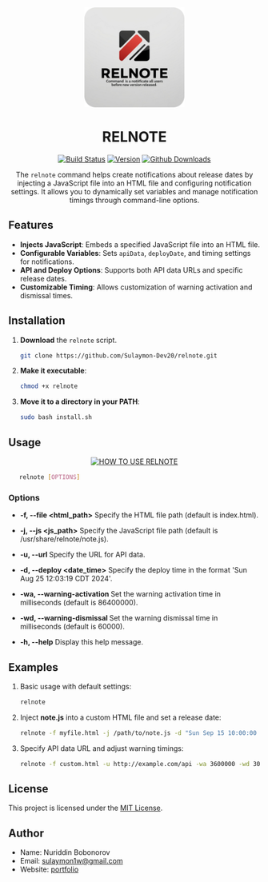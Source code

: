 <div align="center">

<img src="https://github.com/Sulaymon-Dev20/relnote/blob/main/relnote.png?raw=true" width="200" alt='Relnote command logo'/>

# RELNOTE

[![Build Status](https://github.com/quran/quran_android/actions/workflows/build.yml/badge.svg)](https://github.com/Sulaymon-Dev20/relnote/actions/workflows/build.yml)
[![Version](https://img.shields.io/github/v/release/Sulaymon-Dev20/relnote?include_prereleases&sort=semver)](https://github.com/Sulaymon-Dev20/relnote/releases/latest)
[![Github Downloads](https://img.shields.io/github/downloads/Sulaymon-Dev20/relnote/total?logo=Github)](https://github.com/Sulaymon-Dev20/relnote/releases)

The `relnote` command helps create notifications about release dates by injecting a JavaScript file into an HTML file
and configuring notification settings. It allows you to dynamically set variables and manage notification timings
through command-line options.

</div>

## Features

- **Injects JavaScript**: Embeds a specified JavaScript file into an HTML file.
- **Configurable Variables**: Sets `apiData`, `deployDate`, and timing settings for notifications.
- **API and Deploy Options**: Supports both API data URLs and specific release dates.
- **Customizable Timing**: Allows customization of warning activation and dismissal times.

## Installation

1. **Download** the `relnote` script.

   ```bash
   git clone https://github.com/Sulaymon-Dev20/relnote.git 
   ```

2. **Make it executable**:

   ```bash
   chmod +x relnote
   ```

3. **Move it to a directory in your PATH**:
   ```bash
   sudo bash install.sh
   ```

## Usage

<div align="center">

[![HOW TO USE RELNOTE](https://img.youtube.com/vi/YOUTUBE_VIDEO_ID_HERE/0.jpg)](https://www.youtube.com/watch?v=YOUTUBE_VIDEO_ID_HERE)
</div>

```bash 
   relnote [OPTIONS]
   ```

### Options

- **-f, --file <html_path>**
  Specify the HTML file path (default is index.html).

- **-j, --js <js_path>**
  Specify the JavaScript file path (default is /usr/share/relnote/note.js).

- **-u, --url <url>**
  Specify the URL for API data.

- **-d, --deploy <date_time>**
  Specify the deploy time in the format 'Sun Aug 25 12:03:19 CDT 2024'.

- **-wa, --warning-activation <ms>**
  Set the warning activation time in milliseconds (default is 86400000).

- **-wd, --warning-dismissal <ms>**
  Set the warning dismissal time in milliseconds (default is 60000).

- **-h, --help**
  Display this help message.

## Examples

1. Basic usage with default settings:
   ```bash
   relnote
   ```
2. Inject **note.js** into a custom HTML file and set a release date:
   ```bash 
   relnote -f myfile.html -j /path/to/note.js -d "Sun Sep 15 10:00:00 CDT 2024"
   ```
3. Specify API data URL and adjust warning timings:
   ```bash
   relnote -f custom.html -u http://example.com/api -wa 3600000 -wd 30000
   ```

## License

This project is licensed under the [MIT License](https://rem.mit-license.org/license.txt).

## Author

- Name: Nuriddin Bobonorov
- Email: sulaymon1w@gmail.com
- Website: [portfolio](http://portfolio.ofnur.com/)
